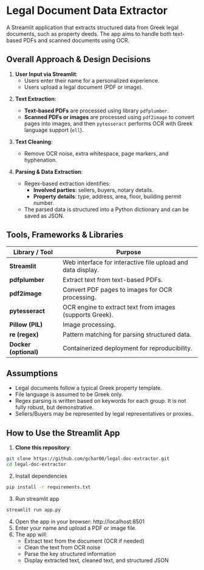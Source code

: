 # Legal Document Data Extractor

A Streamlit application that extracts structured data from Greek legal documents, such as property deeds. The app aims to handle both text-based PDFs and scanned documents using OCR.

## Overall Approach & Design Decisions

1) **User Input via Streamlit**:
    - Users enter their name for a personalized experience.
    - Users upload a legal document (PDF or image).
  
2. **Text Extraction**:
    - **Text-based PDFs** are processed using  library `pdfplumber`.
    - **Scanned PDFs or images** are processed using `pdf2image` to convert pages into images, and then `pytesseract` performs OCR with Greek language support (`ell`).

3. **Text Cleaning**:
    - Remove OCR noise, extra whitespace, page markers, and hyphenation.

4. **Parsing & Data Extraction**:
    - Regex-based extraction identifies:
        - **Involved parties**: sellers, buyers, notary details.
        - **Property details**: type, address, area, floor, building permit number.
    - The parsed data is structured into a Python dictionary and can be saved as JSON.


## Tools, Frameworks & Libraries

| Library / Tool | Purpose |
|----------------|---------|
| **Streamlit** | Web interface for interactive file upload and data display. |
| **pdfplumber** | Extract text from text-based PDFs. |
| **pdf2image** | Convert PDF pages to images for OCR processing. |
| **pytesseract** | OCR engine to extract text from images (supports Greek). |
| **Pillow (PIL)** | Image processing. |
| **re (regex)** | Pattern matching for parsing structured data. |
| **Docker (optional)** | Containerized deployment for reproducibility. |

## Assumptions

- Legal documents follow a typical Greek property template.
- File language is assumed to be Greek only.
- Regex parsing is written based on keywords for each group. It is not fully robust, but demonstrative. 
- Sellers/Βuyers may be represented by legal representatives or proxies.




## How to Use the Streamlit App

1. **Clone this repository**:

```bash
git clone https://github.com/gchar00/legal-doc-extractor.git
cd legal-doc-extractor
```
2. Install dependencies
```bash
pip install -r requirements.txt
```
3. Run streamlit app
```bash
streamlit run app.py
```
4. Open the app in your browser:
http://localhost:8501
5. Enter your name and upload a PDF or image file.
6. The app will:
   - Extract text from the document (OCR if needed)
   - Clean the text from OCR noise
   - Parse the key structured information
   - Display extracted text, cleaned text, and structured JSON




